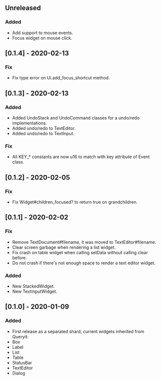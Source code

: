 ## Unreleased
### Added
- Add support to mouse events.
- Focus widget on mouse click.

## [0.1.4] - 2020-02-13
### Fix
- Fix type error on Ui.add_focus_shortcut method.

## [0.1.3] - 2020-02-13
### Added
- Added UndoStack and UndoCommand classes for a undo/redo implementations.
- Added undo/redo to TextEditor.
- Added undo/redo to TextInput.

### Fix
- All KEY_* constants are now u16 to match with key attribute of Event class.

## [0.1.2] - 2020-02-05
### Fix
- Fix Widget#children_focused? to return true on grandchildren.

## [0.1.1] - 2020-02-02
### Fix
- Remove TextDocument#filename, it was moved to TextEditor#filename.
- Clear screen garbage when rendering a list widget.
- Fix crash on table widget when calling setData without calling clear before.
- Do not crash if there's not enough space to render a text editor widget.

### Added
- New StackedWidget.
- New TextInputWidget.

## [0.1.0] - 2020-01-09
### Added
- First release as a separated shard, current widgets inherited from Queryit:
 - Box
 - Label
 - List
 - Table
 - StatusBar
 - TextEditor
 - Dialog
